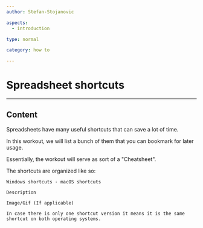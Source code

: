 ```yaml
---
author: Stefan-Stojanovic

aspects:
  - introduction

type: normal

category: how to

---
```


# Spreadsheet shortcuts

---
## Content

Spreadsheets have many useful shortcuts that can save a lot of time.

In this workout, we will list a bunch of them that you can bookmark for later usage.

Essentially, the workout will serve as sort of a "Cheatsheet".

The shortcuts are organized like so:
```
Windows shortcuts - macOS shortcuts

Description

Image/Gif (If applicable)

In case there is only one shortcut version it means it is the same shortcut on both operating systems.
```
